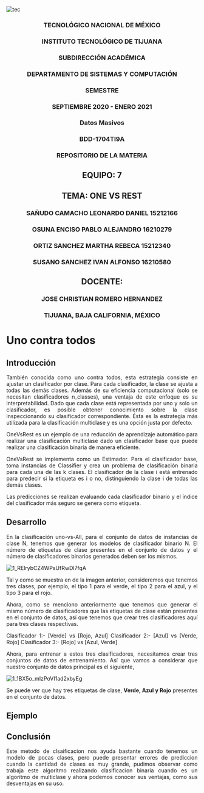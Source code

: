 ![tec](https://i.imgur.com/DKIVS3c.png)

<center>

### TECNOLÓGICO NACIONAL DE MÉXICO

### INSTITUTO TECNOLÓGICO DE TIJUANA

### SUBDIRECCIÓN ACADÉMICA

### DEPARTAMENTO DE SISTEMAS Y COMPUTACIÓN

### SEMESTRE

### SEPTIEMBRE 2020 - ENERO 2021

### Datos Masivos

### BDD-1704TI9A

### REPOSITORIO DE LA MATERIA

## EQUIPO: 7

## TEMA: ONE VS REST

### SAÑUDO CAMACHO LEONARDO DANIEL 15212166

### OSUNA ENCISO PABLO ALEJANDRO 16210279

### ORTIZ SANCHEZ MARTHA REBECA 15212340

### SUSANO SANCHEZ IVAN ALFONSO 16210580

## DOCENTE:

### JOSE CHRISTIAN ROMERO HERNANDEZ

### TIJUANA, BAJA CALIFORNIA, MÉXICO

<div align="justify">

# Uno contra todos 
## Introducción

También conocida como uno contra todos, esta estrategia consiste en ajustar un clasificador por clase. Para cada clasificador, la clase se ajusta a todas las demás clases. Además de su eficiencia computacional (solo se necesitan clasificadores n_classes), una ventaja de este enfoque es su interpretabilidad. Dado que cada clase está representada por uno y solo un clasificador, es posible obtener conocimiento sobre la clase inspeccionando su clasificador correspondiente. Ésta es la estrategia más utilizada para la clasificación multiclase y es una opción justa por defecto.
 
OneVsRest es un ejemplo de una reducción de aprendizaje automático para realizar una clasificación multiclase dado un clasificador base que puede realizar una clasificación binaria de manera eficiente.

OneVsRest se implementa como un Estimador. Para el clasificador base, toma instancias de Classifier y crea un problema de clasificación binaria para cada una de las k clases. El clasificador de la clase i está entrenado para predecir si la etiqueta es i o no, distinguiendo la clase i de todas las demás clases.

Las predicciones se realizan evaluando cada clasificador binario y el índice del clasificador más seguro se genera como etiqueta.

## Desarrollo 

En la clasificación uno-vs-All, para el conjunto de datos de instancias de clase N, tenemos que generar los modelos de clasificador binario N. El número de etiquetas de clase presentes en el conjunto de datos y el número de clasificadores binarios generados deben ser los mismos.

![1_RElrybCZ4WPsUfRwDl7fqA](https://i.imgur.com/2yrOfE3.png)

Tal y como se muestra en de la imagen anterior, consideremos que tenemos tres clases, por ejemplo, el tipo 1 para el verde, el tipo 2 para el azul, y el tipo 3 para el rojo.

Ahora, como se menciono anteriormente que tenemos que generar el mismo número de clasificadores que las etiquetas de clase están presentes en el conjunto de datos, así que tenemos que crear tres clasificadores aquí para tres clases respectivas.

Clasificador 1:- [Verde] vs [Rojo, Azul]
Clasificador 2:- [Azul] vs [Verde, Rojo]
Clasificador 3:- [Rojo] vs [Azul, Verde]

Ahora, para entrenar a estos tres clasificadores, necesitamos crear tres conjuntos de datos de entrenamiento. Así que vamos a considerar que nuestro conjunto de datos principal es el siguiente,

![1_1BX5o_mIzPoVI1ad2xbyEg](https://i.imgur.com/GbNs3vL.png)

Se puede ver que hay tres etiquetas de clase, **Verde, Azul y Rojo**  presentes en el conjunto de datos. 


## Ejemplo



## Conclusión 
Este metodo de clsaificacion nos ayuda bastante cuando tenemos un modelo de pocas clases, pero puede presentar errores de prediccion cuando la cantidad de clases es muy grande, pudimos observar como trabaja este algoritmo realizando clasificacion binaria cuando es un algoritmo de multiclase y ahora podemos conocer sus ventajas, como sus desventajas en su uso. 

